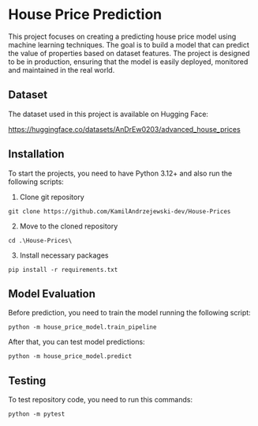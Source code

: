 # House Price Prediction 

This project focuses on creating a predicting house price model using machine learning techniques.
The goal is to build a model that can predict the value of properties based on dataset features.
The project is designed to be in production, ensuring that the model is easily deployed, monitored 
and maintained in the real world.  

## Dataset
The dataset used in this project is available on Hugging Face:

https://huggingface.co/datasets/AnDrEw0203/advanced_house_prices



## Installation 
To start the projects, you need to have Python 3.12+ and also run the following scripts:
1. Clone git repository 
```
git clone https://github.com/KamilAndrzejewski-dev/House-Prices
```
2. Move to the cloned repository
```
cd .\House-Prices\
```
3. Install necessary packages
```
pip install -r requirements.txt
```

## Model Evaluation
Before prediction, you need to train the model running the following script:
```
python -m house_price_model.train_pipeline
```
After that, you can test model predictions:
```
python -m house_price_model.predict
```

## Testing
To test repository code, you need to run this commands:
```
python -m pytest
```




